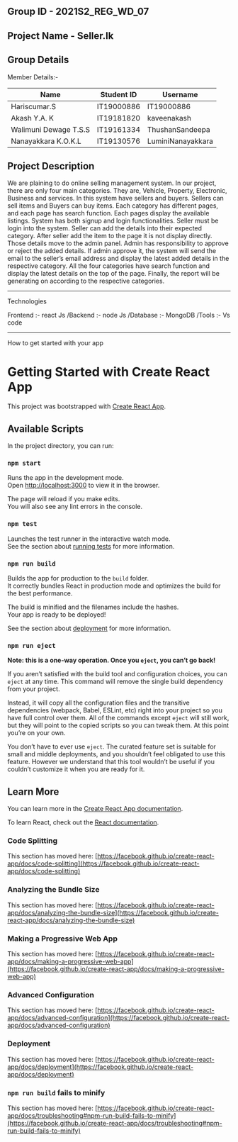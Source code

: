 Group ID - 2021S2_REG_WD_07
-------------------------------------------------
Project Name - Seller.lk
-------------------------------------------------
Group Details
--------------------------------------------------
Member Details:-

| Name  | Student ID | Username|
| ------------- | ------------- | -------------|
| Hariscumar.S  | IT19000886  |IT19000886|
| Akash Y.A. K | IT19181820  |kaveenakash|
| Walimuni Dewage T.S.S | IT19161334  |ThushanSandeepa|
| Nanayakkara K.O.K.L | IT19130576  |LuminiNanayakkara|

Project Description
------------------------------------------------------
We are plaining to do online selling management system. In our project, there are only four main categories. They are, Vehicle, Property, Electronic, Business and services. In this system have sellers and buyers. Sellers can sell items and Buyers can buy items. Each category has different pages, and each page has search function. Each pages display the available listings. System has both signup and login functionalities. Seller must be login into the system. Seller can add the details into their expected category. After seller add the item to the page it is not display directly. Those details move to the admin panel. Admin has responsibility to approve or reject the added details. If admin approve it, the system will send the email to the seller’s email address and display the latest added details in the respective category. All the four categories have search function and display the latest details on the top of the page. Finally, the report will be generating on according to the respective categories.

--------------------------------------------------------------------------------------------------------------
Technologies

Frontend :- react Js
/Backend  :- node Js
/Database :- MongoDB
/Tools    :- Vs code

------------------------------------------------------------------
How to get started with your app


# Getting Started with Create React App

This project was bootstrapped with [Create React App](https://github.com/facebook/create-react-app).

## Available Scripts

In the project directory, you can run:

### `npm start`

Runs the app in the development mode.\
Open [http://localhost:3000](http://localhost:3000) to view it in the browser.

The page will reload if you make edits.\
You will also see any lint errors in the console.

### `npm test`

Launches the test runner in the interactive watch mode.\
See the section about [running tests](https://facebook.github.io/create-react-app/docs/running-tests) for more information.

### `npm run build`

Builds the app for production to the `build` folder.\
It correctly bundles React in production mode and optimizes the build for the best performance.

The build is minified and the filenames include the hashes.\
Your app is ready to be deployed!

See the section about [deployment](https://facebook.github.io/create-react-app/docs/deployment) for more information.

### `npm run eject`

**Note: this is a one-way operation. Once you `eject`, you can’t go back!**

If you aren’t satisfied with the build tool and configuration choices, you can `eject` at any time. This command will remove the single build dependency from your project.

Instead, it will copy all the configuration files and the transitive dependencies (webpack, Babel, ESLint, etc) right into your project so you have full control over them. All of the commands except `eject` will still work, but they will point to the copied scripts so you can tweak them. At this point you’re on your own.

You don’t have to ever use `eject`. The curated feature set is suitable for small and middle deployments, and you shouldn’t feel obligated to use this feature. However we understand that this tool wouldn’t be useful if you couldn’t customize it when you are ready for it.

## Learn More

You can learn more in the [Create React App documentation](https://facebook.github.io/create-react-app/docs/getting-started).

To learn React, check out the [React documentation](https://reactjs.org/).

### Code Splitting

This section has moved here: [https://facebook.github.io/create-react-app/docs/code-splitting](https://facebook.github.io/create-react-app/docs/code-splitting)

### Analyzing the Bundle Size

This section has moved here: [https://facebook.github.io/create-react-app/docs/analyzing-the-bundle-size](https://facebook.github.io/create-react-app/docs/analyzing-the-bundle-size)

### Making a Progressive Web App

This section has moved here: [https://facebook.github.io/create-react-app/docs/making-a-progressive-web-app](https://facebook.github.io/create-react-app/docs/making-a-progressive-web-app)

### Advanced Configuration

This section has moved here: [https://facebook.github.io/create-react-app/docs/advanced-configuration](https://facebook.github.io/create-react-app/docs/advanced-configuration)

### Deployment

This section has moved here: [https://facebook.github.io/create-react-app/docs/deployment](https://facebook.github.io/create-react-app/docs/deployment)

### `npm run build` fails to minify

This section has moved here: [https://facebook.github.io/create-react-app/docs/troubleshooting#npm-run-build-fails-to-minify](https://facebook.github.io/create-react-app/docs/troubleshooting#npm-run-build-fails-to-minify)
